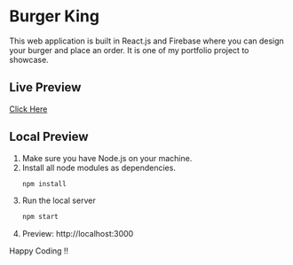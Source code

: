 # Burger King
This web application is built in React.js and Firebase where you can design your burger and place an order. It is one of my portfolio project to showcase.

## Live Preview
[Click Here](https://burger-king.vercel.app/)

## Local Preview
1. Make sure you have Node.js on your machine.
2. Install all node modules as dependencies.
   ```bash
   npm install
   ```
3. Run the local server
   ```bash
   npm start
   ```
4. Preview: http://localhost:3000

Happy Coding !!
